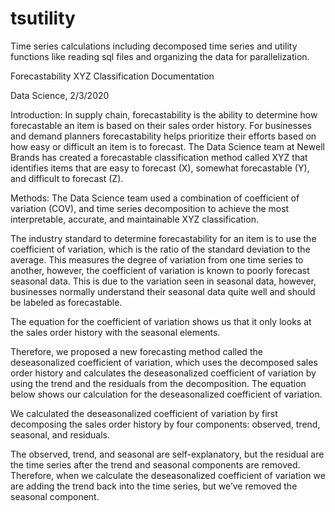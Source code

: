 # tsutility
Time series calculations including decomposed time series and utility functions like reading sql files and organizing the data for parallelization.


Forecastability XYZ Classification Documentation

Data Science, 2/3/2020


Introduction:
In supply chain, forecastability is the ability to determine how forecastable an item is based on their sales order history. For businesses and demand planners forecastability helps prioritize their efforts based on how easy or difficult an item is to forecast. The Data Science team at Newell Brands has created a forecastable classification method called XYZ that identifies items that are easy to forecast (X), somewhat forecastable (Y), and difficult to forecast (Z).

Methods:
The Data Science team used a combination of coefficient of variation (COV), and time series decomposition to achieve the most interpretable, accurate, and maintainable XYZ classification.

The industry standard to determine forecastability for an item is to use the coefficient of variation, which is the ratio of the standard deviation to the average. This measures the degree of variation from one time series to another, however, the coefficient of variation is known to poorly forecast seasonal data. This is due to the variation seen in seasonal data, however, businesses normally understand their seasonal data quite well and should be labeled as forecastable.

The equation for the coefficient of variation shows us that it only looks at the sales order history with the seasonal elements.

Therefore, we proposed a new forecasting method called the deseasonalized coefficient of variation, which uses the decomposed sales order history and calculates the deseasonalized coefficient of variation by using the trend and the residuals from the decomposition. The equation below shows our calculation for the deseasonalized coefficient of variation.

We calculated the deseasonalized coefficient of variation by first decomposing the sales order history by four components: observed, trend, seasonal, and residuals.
 
The observed, trend, and seasonal are self-explanatory, but the residual are the time series after the trend and seasonal components are removed. Therefore, when we calculate the deseasonalized coefficient of variation we are adding the trend back into the time series, but we’ve removed the seasonal component.
